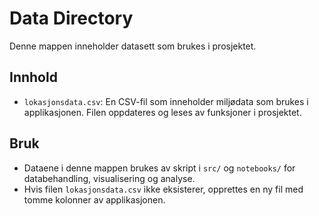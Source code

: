 # Data Directory

Denne mappen inneholder datasett som brukes i prosjektet.

## Innhold
- `lokasjonsdata.csv`: En CSV-fil som inneholder miljødata som brukes i applikasjonen. Filen oppdateres og leses av funksjoner i prosjektet.

## Bruk
- Dataene i denne mappen brukes av skript i `src/` og `notebooks/` for databehandling, visualisering og analyse.
- Hvis filen `lokasjonsdata.csv` ikke eksisterer, opprettes en ny fil med tomme kolonner av applikasjonen.
